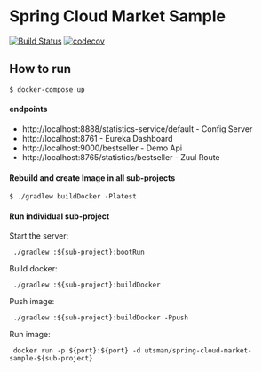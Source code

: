 # Spring Cloud Market Sample

[![Build Status](https://travis-ci.org/utsman/spring-cloud-market-sample.svg?branch=master)](https://travis-ci.org/utsman/spring-cloud-market-sample)
[![codecov](https://codecov.io/gh/utsman/spring-cloud-market-sample/branch/master/graph/badge.svg)](https://codecov.io/gh/utsman/spring-cloud-market-sample)

## How to run

    $ docker-compose up
    
#### endpoints
    
- http://localhost:8888/statistics-service/default - Config Server
- http://localhost:8761 - Eureka Dashboard
- http://localhost:9000/bestseller - Demo Api
- http://localhost:8765/statistics/bestseller - Zuul Route    
    
#### Rebuild and create Image in all sub-projects
    
    $ ./gradlew buildDocker -Platest
    
#### Run individual sub-project

Start the server:

     ./gradlew :${sub-project}:bootRun
     

Build docker:
     
     ./gradlew :${sub-project}:buildDocker
     
     
Push image:
     
     ./gradlew :${sub-project}:buildDocker -Ppush
     

Run image: 

     docker run -p ${port}:${port} -d utsman/spring-cloud-market-sample-${sub-project} 